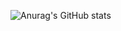 ![Anurag's GitHub stats](https://github-readme-stats.vercel.app/api?username=LSJTHON&show_icons=true&theme=radical)
